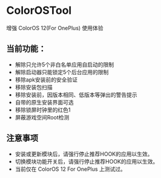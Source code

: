 # ColorOSTool

增强 ColorOS 12(For OnePlus) 使用体验

## 当前功能：
- 解除只允许5个非白名单应用自启动的限制  
- 解除启动器只能锁定5个后台应用的限制
- 移除apk安装前的安全验证
- 移除安装包扫描
- 移除安装前，因版本相同、低版本等弹出的警告提示
- 自带的原生安装界面可选
- 移除锁屏时钟里的红色1
- 屏蔽游戏空间Root检测

## 注意事项
- 安装或更新模块后，请强行停止推荐HOOK的应用以生效。 
- 切换模块功能开关后，请强行停止推荐HOOK的应用以生效。 
- 当前仅在 ColorOS 12 For OnePlus 上测试过。
